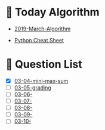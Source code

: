 # 🌿 Today Algorithm
- [2019-March-Algorithm](https://github.com/today-s-algorithm/2019-March-Algorithm)

- [Python Cheat Sheet]()
# 🍪 Question List
- [x] [03-04-mini-max-sum](https://www.hackerrank.com/challenges/mini-max-sum/problem)
- [ ] [03-05-grading](https://www.hackerrank.com/challenges/grading/problem)
- [ ] [03-06-]()
- [ ] [03-07-]()
- [ ] [03-08-]()
- [ ] [03-09-]()
- [ ] [03-10-]()
